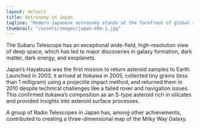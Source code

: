 ```yaml
---
layout: default
title: Astronomy in Japan
tagline: "Modern Japanese astronomy stands at the forefront of global space science and observation, blending cutting-edge technology with a deep cultural reverence for the cosmos.From the Subaru Telescope on Mauna Kea, to space missions to retrieve samples from asteriods, to a range of radio telecopes, it continues to expand our understanding of the universe while inspiring awe and discovery both locally and worldwide."
thumbnail: "/assets/images/japan-45m-1.jpg"
---
```




The Subaru Telescope has an exceptional wide-field, high-resolution
view of deep space, which has led to major discoveries in galaxy
formation, dark matter, dark energy, and exoplanets.

Japan’s Hayabusa was the first mission to return asteroid samples to
Earth. Launched in 2003, it arrived at Itokawa in 2005, collected tiny
grains (less than 1 milligram) using a projectile impact method, and
returned them in 2010 despite technical challenges like a failed rover
and navigation issues.  This confirmed Itokawa’s composition as an
S-type asteroid rich in silicates and provided insights into asteroid
surface processes.

A group of Radio Telescopes in Japan has, among other achievements,
contributed to creating a three-dimensional map of the Milky Way
Galaxy.